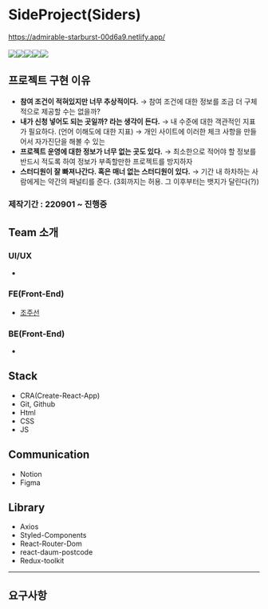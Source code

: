 # SideProject(Siders)   
   
https://admirable-starburst-00d6a9.netlify.app/   
</br>
<img src="https://img.shields.io/badge/React-blue?style=for-the-badge&logo=React&logoColor=white"><img src="https://img.shields.io/badge/JS-yellow?style=for-the-badge&logo=javascript&logoColor=white"><img src="https://img.shields.io/badge/HTML-E34F26?style=for-the-badge&logo=HTML5&logoColor=white"><img src="https://img.shields.io/badge/CSS-1572B6?style=for-the-badge&logo=CSS3&logoColor=white"><img src="https://img.shields.io/badge/CRA-09D3AC?style=for-the-badge&logo=Create React App&logoColor=white">

## 프로젝트 구현 이유

-   **참여 조건이 적혀있지만 너무 추상적이다.**
    → 참여 조건에 대한 정보를 조금 더 구체적으로 제공할 수는 없을까?
-   **내가 신청 넣어도 되는 곳일까? 라는 생각이 든다.**
    → 내 수준에 대한 객관적인 지표가 필요하다. (언어 이해도에 대한 지표)
    → 개인 사이트에 이러한 체크 사항을 만들어서 자가진단을 해볼 수 있는
-   **프로젝트 운영에 대한 정보가 너무 없는 곳도 있다.**
    → 최소한으로 적어야 할 정보를 반드시 적도록 하여 정보가 부족할만한 프로젝트를 방지하자
-   **스터디원이 잘 빠져나간다. 혹은 매너 없는 스터디원이 있다.**
    → 기간 내 하차하는 사람에게는 약간의 패널티를 준다. (3회까지는 허용. 그 이후부터는 뱃지가 달린다(?))

### 제작기간 : 220901 ~ 진행중

## Team 소개

### UI/UX

-

### FE(Front-End)

-   [조주선](https://github.com/jusunjo)

### BE(Front-End)

-

## Stack

-   CRA(Create-React-App)
-   Git, Github
-   Html
-   CSS
-   JS

## Communication

-   Notion
-   Figma

## Library

-   Axios
-   Styled-Components
-   React-Router-Dom
-   react-daum-postcode
-   Redux-toolkit

---

## 요구사항
